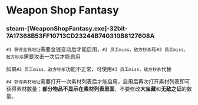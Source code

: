 # Weapon Shop Fantasy

### steam-[WeaponShopFantasy.exe]-32bit-7A17368B53FF10713CD23244B740310B8127608A
`#1 获得金钱地址`需要金钱变动后才能启用，`#2 员工miss，敌方秒杀`和`#3 员工miss，敌方秒杀`需要攻击一次后才能启用

如果`#2 员工miss，敌方秒杀`功能不正常，可使用`#3 员工miss，敌方秒杀`代替

`#4 获得素材地址`需要打开一次素材列表后才能启用，启用后再次打开素材列表即可获得素材数量；**部分物品不显示在素材列表里面**，不要修改**大宝藏**和**无敌之证**的数量。
